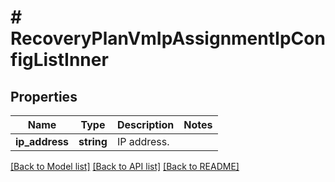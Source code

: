 # # RecoveryPlanVmIpAssignmentIpConfigListInner

## Properties

Name | Type | Description | Notes
------------ | ------------- | ------------- | -------------
**ip_address** | **string** | IP address. |

[[Back to Model list]](../../README.md#models) [[Back to API list]](../../README.md#endpoints) [[Back to README]](../../README.md)
